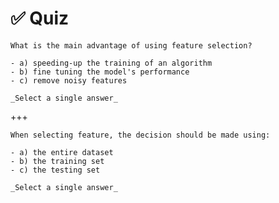 # ✅ Quiz

```{admonition} Question
What is the main advantage of using feature selection?

- a) speeding-up the training of an algorithm
- b) fine tuning the model's performance
- c) remove noisy features

_Select a single answer_
```

+++

```{admonition} Question
When selecting feature, the decision should be made using:

- a) the entire dataset
- b) the training set
- c) the testing set

_Select a single answer_
```
